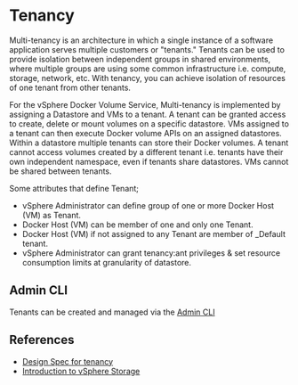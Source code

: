 # Tenancy

Multi-tenancy is an architecture in which a single instance of a software application serves multiple customers or "tenants." Tenants can be used to provide isolation between independent groups in shared environments, where multiple groups are using some common infrastructure i.e. compute, storage, network, etc. With tenancy, you can achieve isolation of resources of one tenant from other tenants. 

For the vSphere Docker Volume Service, Multi-tenancy is implemented by assigning a Datastore and VMs to a tenant.  A tenant can be granted access to create, delete or mount volumes on a specific datastore. VMs assigned to a tenant can then execute Docker volume APIs on an assigned datastores. Within a datastore multiple tenants can store their Docker volumes. A tenant cannot access volumes created by a different tenant i.e. tenants have their own independent namespace, even if tenants share datastores. VMs cannot be shared between tenants.

Some attributes that define Tenant;

- vSphere Administrator can define group of one or more Docker Host (VM) as
Tenant.
- Docker Host (VM) can be member of one and only one Tenant.
- Docker Host (VM) if not assigned to any Tenant are member of _Default tenant.
- vSphere Administrator can grant tenancy:ant privileges & set resource consumption
limits at granularity of datastore.

## Admin CLI

Tenants can be created and managed via the [Admin CLI](/user-guide/admin-cli/#tenant)

## References

- [Design Spec for tenancy](https://github.com/vmware/docker-volume-vsphere/blob/master/docs/misc/docker-volume-auth-proposal.v1_2.md)
- [Introduction to vSphere Storage](https://pubs.vmware.com/vsphere-60/index.jsp#com.vmware.vsphere.storage.doc/GUID-F602EB17-8D24-400A-9B05-196CEA66464F.html)
